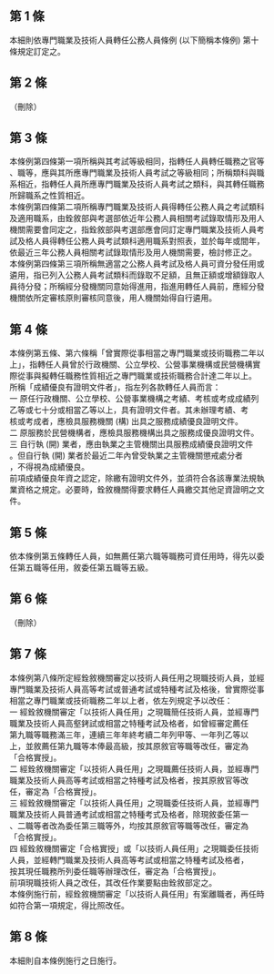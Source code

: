 第 1 條
-------
本細則依專門職業及技術人員轉任公務人員條例 (以下簡稱本條例) 第十  
條規定訂定之。

第 2 條
-------
（刪除）

第 3 條
-------
本條例第四條第一項所稱與其考試等級相同，指轉任人員轉任職務之官等  
、職等，應與其所應專門職業及技術人員考試之等級相同；所稱類科與職  
系相近，指轉任人員所應專門職業及技術人員考試之類科，與其轉任職務  
所歸職系之性質相近。  
本條例第四條第二項所稱專門職業及技術人員得轉任公務人員之考試類科  
及適用職系，由銓敘部與考選部依近年公務人員相關考試錄取情形及用人  
機關需要會同定之，指銓敘部與考選部應會同訂定專門職業及技術人員考  
試及格人員得轉任公務人員考試類科適用職系對照表，並於每年或間年，  
依最近三年公務人員相關考試錄取情形及用人機關需要，檢討修正之。  
本條例第四條第三項所稱無適當之公務人員考試及格人員可資分發任用或  
遴用，指已列入公務人員考試類科而錄取不足額，且無正額或增額錄取人  
員待分發；所稱經分發機關同意始得進用，指進用轉任人員前，應經分發  
機關依所定審核原則審核同意後，用人機關始得自行遴用。

第 4 條
-------
本條例第五條、第六條稱「曾實際從事相當之專門職業或技術職務二年以  
上」，指轉任人員曾於行政機關、公立學校、公營事業機構或民營機構實  
際從事與擬轉任職務性質相近之專門職業或技術職務合計達二年以上。  
所稱「成績優良有證明文件者」，指左列各款轉任人員而言：  
一  原任行政機關、公立學校、公營事業機構之考績、考核或考成成績列  
    乙等或七十分或相當乙等以上，具有證明文件者。其未辦理考績、考  
    核或考成者，應檢具服務機關 (構) 出具之服務成績優良證明文件。  
二  原服務於民營機構者，應檢具服務機構出具之服務成優良證明文件。  
三  自行執 (開) 業者，應由執業之主管機關出具服務成績優良證明文件  
    。但自行執 (開) 業者於最近二年內曾受執業之主管機關懲戒處分者  
    ，不得視為成績優良。  
前項成績優良年資之認定，除繳有證明文件外，並須符合各該專業法規執  
業資格之規定。必要時，銓敘機關得要求轉任人員繳交其他足資證明之文  
件。

第 5 條
-------
依本條例第五條轉任人員，如無薦任第六職等職務可資任用時，得先以委  
任第五職等任用，敘委任第五職等五級。

第 6 條
-------
（刪除）

第 7 條
-------
本條例第八條所定經銓敘機關審定以技術人員任用之現職技術人員，並經  
專門職業及技術人員高等考試或普通考試或特種考試及格後，曾實際從事  
相當之專門職業或技術職務二年以上者，依左列規定予以改任：  
一  經銓敘機關審定「以技術人員任用」之現職簡任技術人員，並經專門  
    職業及技術人員高壑銬試或相當之特種考試及格者，如曾經審定薦任  
    第九職等職務滿三年，連續三年年終考續二年列甲等、一年列乙等以  
    上，並敘薦任第九職等本俸最高級，按其原敘官等職等改任，審定為  
    「合格實授」。  
二  經銓敘機關審定「以技術人員任用」之現職薦任技術人員，並經專門  
    職業及技術人員高等考試或相當之特種考試及格者，按其原敘官等改  
    任，審定為「合格實授」。  
三  經銓敘機關審定「以技術人員任用」之現職委任技術人員，並經專門  
    職業及技術人員普通考試或相當之特種考式及格者，除現敘委任第一  
    、二職等者改為委任第三職等外，均按其原敘官等職等改任，審定為  
    「合格實授」。  
四  經銓敘機關審定「合格實授」或「以技術人員任用」之現職委任技術  
    人員，並經轉門職業及技術人員高等考試或相當之特種考試及格者，  
    按其現任職務所列委任職等辦理改任，審定為「合格實授」。  
前項現職技術人員之改任，其改任作業要點由銓敘部定之。  
本條例施行前，經銓敘機關審定「以技術人員任用」有案離職者，再任時  
如符合第一項規定，得比照改任。

第 8 條
-------
本細則自本條例施行之日施行。

